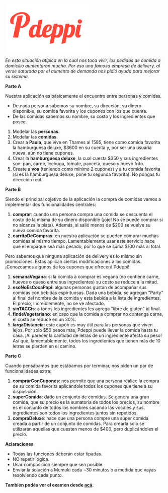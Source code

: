 <img src="https://raw.githubusercontent.com/MumukiProject/mumuki-guia-gobstones-pruebas-contenido-mumuki/master/assets/Screen%20Shot%202020-06-21%20at%2019_1592780644959.56.59.png" alt="Screen Shot 2020-06-21 at 19_1592780644959.56.59.png" width="auto" height="auto">

_En esta situación atípica en la cual nos toca vivir, los pedidos de comida a domicilio aumentaron mucho. Por eso una famosa empresa de delivery, al verse saturada por el aumento de demanda nos pidió ayuda para mejorar su sistema._

**Parte A**

Nuestra aplicación es básicamente el encuentro entre personas y comidas.

* De cada persona sabemos su nombre, su dirección, su dinero disponible, su comida favorita y los cupones con los que cuenta. 
*  De las comidas sabemos su nombre, su costo y los ingredientes que posee.

1. Modelar las **personas**.
2. Modelar las **comidas**.
3. Crear a **Paula**, que vive en Thames al 1585, tiene como comida favorita la hamburguesa deluxe, $3600 en su cuenta y, por ser una usuaria nueva, aún no tiene cupones.
4. Crear la **hamburguesa deluxe**, la cual cuesta $350 y sus ingredientes son: pan, carne, lechuga, tomate, panceta, queso y huevo frito.
5. Create a **vos** (teniendo como mínimo 2 cupones) y a tu comida favorita (si es la hamburguesa deluxe, pone tu segunda favorita). No pongas tu dirección real. 

**Parte B**

Siendo el principal objetivo de la aplicación la compra de comidas vamos a implementar dos funcionalidades centrales:

1. **comprar**: cuando una persona compra una comida se descuenta el costo de la misma de su dinero disponible (¡ojo! No se puede comprar si no alcanza la plata). Además, si salió menos de $200 se vuelve su nueva comida favorita.
2. **carritoDeCompras**: en nuestra aplicación se pueden comprar muchas comidas al mismo tiempo. Lamentablemente usar este servicio hace que el empaque sea más pesado, por lo que se suma $100 más al total.

Pero sabemos que ninguna aplicación de delivery es lo mismo sin promociones. Estas aplican ciertas modificaciones a las comidas. ¡Conozcamos algunos de los cupones que ofrecerá Pdeppi!

1. **semanaVegana**: si la comida a comprar es vegana (no contiene carne, huevos o queso entre sus ingredientes) su costo se reduce a la mitad. 
2. **esoNoEsCocaPapi**: algunas personas gustan de acompañar sus comidas con bebidas espirituosas. Dada una bebida, se agregan "Party" al final del nombre de la comida y esta bebida a la lista de ingredientes. El precio, increíblemente, no se ve afectado.
3. **sinTACCis**: a todos los ingredientes les agrega "libre de gluten" al final.
4. **findeVegetariano**: en caso que la comida a comprar no contenga carne, el costo se reduce en un 30%.
5. **largaDistancia**: este cupón es muy útil para las personas que viven lejos. Por solo $50 pesos mas, Pdeppi puede llevar la comida hasta tu casa. ¡Al parecer la cantidad de letras de un ingrediente afecta su peso! Así que, lamentablemente, todos los ingredientes que tienen más de 10 letras se pierden en el camino.

**Parte C**

Cuando pensábamos que estábamos por terminar, nos piden un par de funcionalidades extra:

1. **comprarConCupones**: nos permite que una persona realice la compra de su comida favorita aplicándole todos los cupones que tiene a su disposición.
2. **superComida**: dado un conjunto de comidas. Se genera una gran comida, que su precio es la sumatoria de todos los precios, su nombre es el conjunto de todos los nombres sacando las vocales y sus ingredientes son todos los ingredientes juntos sin repetidos.
3. **compraDeluxe**: hace que una persona compre una súper comida creada a partir de un conjunto de comidas. Para crearla solo se utilizarán aquellas que cuesten menos de $400, pero duplicándoles el precio.

**Aclaraciones**

* Todas las funciones deberán estar tipadas.
* NO repetir lógica.
* Usar composición siempre que sea posible.
* Enviar la solución a Mumuki cada ~30 minutos o a medida que vayas resolviendo cada punto.

**También podés ver el examen desde [acá](https://docs.google.com/document/d/1dmXu_chNcm8LaaAJkraOi4R2z78VR54LM5VH1PAG5MU/edit?usp=sharing).**
